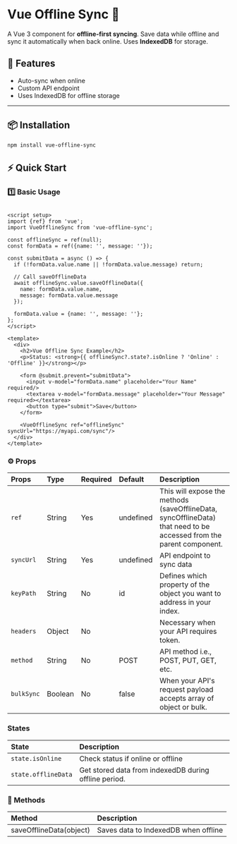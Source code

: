 # Vue Offline Sync 🔄

A Vue 3 component for **offline-first syncing**. Save data while offline and sync it automatically when back online.
Uses **IndexedDB** for storage.

## 🚀 Features

- Auto-sync when online
- Custom API endpoint
- Uses IndexedDB for offline storage

---

## 📦 Installation

```sh
npm install vue-offline-sync
```

## ⚡ Quick Start

### 1️⃣ Basic Usage

```vue

<script setup>
import {ref} from 'vue';
import VueOfflineSync from 'vue-offline-sync';

const offlineSync = ref(null);
const formData = ref({name: '', message: ''});

const submitData = async () => {
  if (!formData.value.name || !formData.value.message) return;

  // Call saveOfflineData
  await offlineSync.value.saveOfflineData({
    name: formData.value.name,
    message: formData.value.message
  });

  formData.value = {name: '', message: ''};
};
</script>

<template>
  <div>
    <h2>Vue Offline Sync Example</h2>
    <p>Status: <strong>{{ offlineSync?.state?.isOnline ? 'Online' : 'Offline' }}</strong></p>

    <form @submit.prevent="submitData">
      <input v-model="formData.name" placeholder="Your Name" required/>
      <textarea v-model="formData.message" placeholder="Your Message" required></textarea>
      <button type="submit">Save</button>
    </form>

    <VueOfflineSync ref="offlineSync" syncUrl="https://myapi.com/sync"/>
  </div>
</template>
```

### ⚙️ Props

| Props      | Type    | Required | Default   | Description                                                                                                         |
|:-----------|:--------|:---------|:----------|:--------------------------------------------------------------------------------------------------------------------|
| `ref`      | String  | Yes      | undefined | This will expose the methods (saveOfflineData, syncOfflineData) that need to be accessed from the parent component. |
| `syncUrl`  | String  | Yes      | undefined | API endpoint to sync data                                                                                           |
| `keyPath`  | String  | No       | id        | Defines which property of the object you want to address in your index.                                             |
| `headers`  | Object  | No       |           | Necessary when your API requires token.                                                                             |
| `method`   | String  | No       | POST      | API method i.e., POST, PUT, GET, etc.                                                                               |
| `bulkSync` | Boolean | No       | false     | When your API's request payload accepts array of object or bulk.                                                    |

### States

| State               | Description                                           |
|:--------------------|:------------------------------------------------------|
| `state.isOnline`    | Check status if online or offline                     |
| `state.offlineData` | Get stored data from indexedDB during offline period. |

### 🔄 Methods

| Method                  | Description                          |
|:------------------------|:-------------------------------------|
| saveOfflineData(object) | Saves data to IndexedDB when offline |


